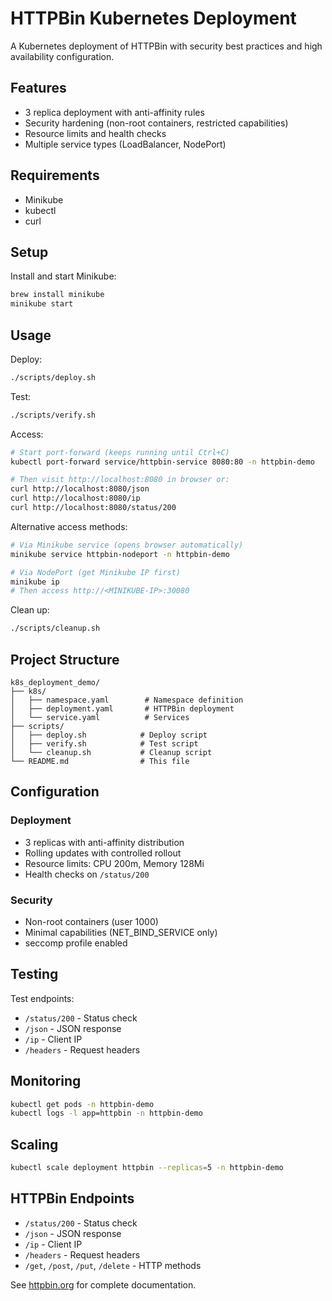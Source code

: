 # HTTPBin Kubernetes Deployment

A Kubernetes deployment of HTTPBin with security best practices and high availability configuration.

## Features

- 3 replica deployment with anti-affinity rules
- Security hardening (non-root containers, restricted capabilities)
- Resource limits and health checks
- Multiple service types (LoadBalancer, NodePort)

## Requirements

- Minikube
- kubectl
- curl

## Setup

Install and start Minikube:
```bash
brew install minikube
minikube start
```

## Usage

Deploy:
```bash
./scripts/deploy.sh
```

Test:
```bash
./scripts/verify.sh
```

Access:
```bash
# Start port-forward (keeps running until Ctrl+C)
kubectl port-forward service/httpbin-service 8080:80 -n httpbin-demo

# Then visit http://localhost:8080 in browser or:
curl http://localhost:8080/json
curl http://localhost:8080/ip
curl http://localhost:8080/status/200
```

Alternative access methods:
```bash
# Via Minikube service (opens browser automatically)
minikube service httpbin-nodeport -n httpbin-demo

# Via NodePort (get Minikube IP first)
minikube ip
# Then access http://<MINIKUBE-IP>:30080
```

Clean up:
```bash
./scripts/cleanup.sh
```

## Project Structure

```
k8s_deployment_demo/
├── k8s/
│   ├── namespace.yaml        # Namespace definition
│   ├── deployment.yaml       # HTTPBin deployment
│   └── service.yaml          # Services
├── scripts/
│   ├── deploy.sh            # Deploy script
│   ├── verify.sh            # Test script
│   └── cleanup.sh           # Cleanup script
└── README.md                # This file
```

## Configuration

### Deployment
- 3 replicas with anti-affinity distribution
- Rolling updates with controlled rollout
- Resource limits: CPU 200m, Memory 128Mi
- Health checks on `/status/200`

### Security
- Non-root containers (user 1000)
- Minimal capabilities (NET_BIND_SERVICE only)
- seccomp profile enabled

## Testing

Test endpoints:
- `/status/200` - Status check
- `/json` - JSON response  
- `/ip` - Client IP
- `/headers` - Request headers

## Monitoring

```bash
kubectl get pods -n httpbin-demo
kubectl logs -l app=httpbin -n httpbin-demo
```

## Scaling

```bash
kubectl scale deployment httpbin --replicas=5 -n httpbin-demo
```

## HTTPBin Endpoints

- `/status/200` - Status check
- `/json` - JSON response
- `/ip` - Client IP
- `/headers` - Request headers
- `/get`, `/post`, `/put`, `/delete` - HTTP methods

See [httpbin.org](https://httpbin.org/) for complete documentation.
